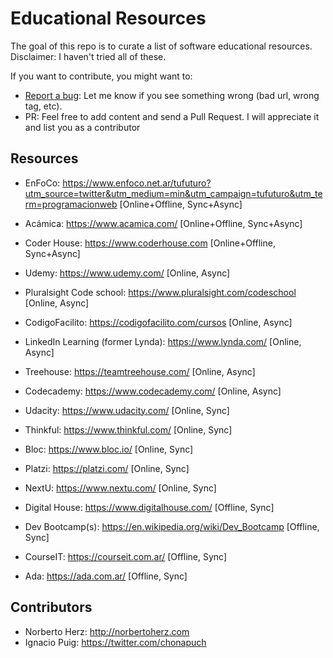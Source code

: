 # Educational Resources

The goal of this repo is to curate a list of software educational resources.
Disclaimer: I haven't tried all of these.

If you want to contribute, you might want to:
- [Report a bug](https://github.com/ourbit/educational-resources/issues/new): Let me know if you see something wrong (bad url, wrong tag, etc).
- PR: Feel free to add content and send a Pull Request. I will appreciate it and list you as a contributor

## Resources

- EnFoCo: https://www.enfoco.net.ar/tufuturo?utm_source=twitter&utm_medium=min&utm_campaign=tufuturo&utm_term=programacionweb [Online+Offline, Sync+Async]

- Acámica: https://www.acamica.com/ [Online+Offline, Sync+Async]

- Coder House: https://www.coderhouse.com  [Online+Offline, Sync+Async]

- Udemy: https://www.udemy.com/ [Online, Async]

- Pluralsight Code school: https://www.pluralsight.com/codeschool [Online, Async]

- CodigoFacilito: https://codigofacilito.com/cursos  [Online, Async]

- LinkedIn Learning (former Lynda): https://www.lynda.com/ [Online, Async]

- Treehouse: https://teamtreehouse.com/ [Online, Async]

- Codecademy: https://www.codecademy.com/ [Online, Async]

- Udacity: https://www.udacity.com/ [Online, Sync]

- Thinkful: https://www.thinkful.com/ [Online, Sync]

- Bloc: https://www.bloc.io/ [Online, Sync]

- Platzi: https://platzi.com/ [Online, Sync]

- NextU: https://www.nextu.com/  [Online, Sync]

- Digital House: https://www.digitalhouse.com/  [Offline, Sync]

- Dev Bootcamp(s): https://en.wikipedia.org/wiki/Dev_Bootcamp  [Offline, Sync]

- CourseIT: https://courseit.com.ar/  [Offline, Sync]

- Ada: https://ada.com.ar/  [Offline, Sync]


## Contributors

- Norberto Herz: http://norbertoherz.com
- Ignacio Puig: https://twitter.com/chonapuch
